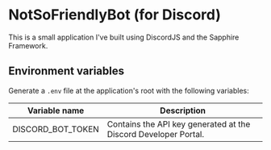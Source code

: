 # NotSoFriendlyBot (for Discord)

This is a small application I've built using DiscordJS and the Sapphire Framework.

## Environment variables

Generate a `.env` file at the application's root with the following variables:

| Variable name         | Description                                                     |
| --------------------- | --------------------------------------------------------------- |
| DISCORD_BOT_TOKEN     | Contains the API key generated at the Discord Developer Portal. |

